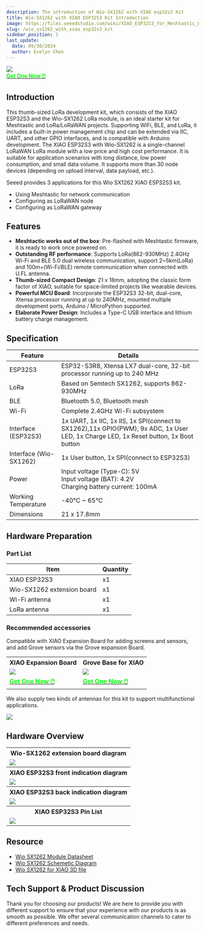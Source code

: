 ```yaml
---
description: The introduction of Wio-SX1262 with XIAO esp32s3 Kit
title: Wio-SX1262 with XIAO ESP32S3 Kit Introduction
image: https://files.seeedstudio.com/wiki/XIAO_ESP32S3_for_Meshtastic_LoRa/2.png
slug: /wio_sx1262_with_xiao_esp32s3_kit
sidebar_position: 1
last_update:
  date: 09/30/2024
  author: Evelyn Chen
---
```



<div style={{textAlign:'center'}}><img src="https://files.seeedstudio.com/wiki/XIAO_ESP32S3_for_Meshtastic_LoRa/2.png" style={{width:600, height:'auto'}}/></div>

<div class="get_one_now_container" style={{textAlign: 'center'}}>
    <a class="get_one_now_item" href="https://www.seeedstudio.com/Wio-SX1262-with-XIAO-ESP32S3-p-5982.html">
            <strong><span><font color={'FFFFFF'} size={"4"}> Get One Now 🖱️</font></span></strong>
    </a>
</div>

## Introduction

This thumb-sized LoRa development kit, which consists of the XIAO ESP32S3 and the Wio-SX1262 LoRa module, is an ideal starter kit for Meshtastic and LoRa/LoRaWAN projects. Supporting WiFi, BLE, and LoRa, it includes a built-in power management chip and can be extended via IIC, UART, and other GPIO interfaces, and is compatible with Arduino development.
The XIAO ESP32S3 with Wio-SX1262 is a single-channel LoRaWAN LoRa module with a low price and high cost performance. It is suitable for application scenarios with long distance, low power consumption, and small data volume. It supports more than 30 node devices (depending on upload interval, data payload, etc.).

Seeed provides 3 applications for this Wio SX1262 XIAO ESP32S3 kit. 
- Using Meshtastic for network communication
- Configuring as LoRaWAN node
- Configuring as LoRaWAN gateway

## Features

* **Meshtactic works out of the box**: Pre-flashed with Meshtastic firmware, it is ready to work once powered on.
* **Outstanding RF performance**: Supports LoRa(862-930MHz)  2.4GHz Wi-Fi and BLE 5.0 dual wireless communication, support 2~5km(LoRa) and 100m+(Wi-Fi/BLE) remote communication when connected with U.FL antenna.
* **Thumb-sized Compact Design**: 21 x 18mm, adopting the classic form factor of XIAO, suitable for space-limited projects like wearable devices.
* **Powerful MCU Board**: Incorporate the ESP32S3 32-bit, dual-core, Xtensa processor running at up to 240MHz, mounted multiple development ports, Arduino / MicroPython supported.
* **Elaborate Power Design**: Includes a Type-C USB interface and lithium battery charge management.



## Specification


| Feature | Details |
| ---- | ---- |
| ESP32S3 | ESP32-S3R8, Xtensa LX7 dual-core, 32-bit processor running up to 240 MHz |
| LoRa | Based on Semtech SX1262, supports 862-930MHz |
| BLE | Bluetooth 5.0, Bluetooth mesh |
| Wi-Fi | Complete 2.4GHz Wi-Fi subsystem |
| Interface (ESP32S3) | 1x UART, 1x IIC, 1x IIS, 1x SPI(connect to SX1262),11x GPIO(PWM), 9x ADC, 1x User LED, 1x Charge LED, 1x Reset button, 1x Boot button |
| Interface (Wio-SX1262) | 1x User button, 1x SPI(connect to ESP32S3) |
| Power | Input voltage (Type-C): 5V <br/> Input voltage (BAT): 4.2V <br/> Charging battery current: 100mA |
| Working Temperature | -40°C ~ 65°C |
| Dimensions | 21 x 17.8mm |


## Hardware Preparation


### Part List

| Item | Quantity |
| ---- | ---- |
| XIAO ESP32S3 | x1 |
| Wio-SX1262 extension board | x1 |
| Wi-Fi antenna | x1 |
| LoRa antenna | x1 |

### Recommended accessories

Compatible with XIAO Expansion Board for adding screens and sensors, and add Grove sensors via the Grove expansion Board.

<div class="table-center">
  <table align="center">
    <tr>
      <th>XIAO Expansion Board</th>
      <th>Grove Base for XIAO</th>
    </tr>
    <tr>
      <td><div style={{textAlign:'center'}}><img src="https://files.seeedstudio.com/wiki/XIAO_ESP32S3_for_Meshtastic_LoRa/1.png" style={{width:250, height:'auto'}}/></div></td>
      <td><div style={{textAlign:'center'}}><img src="https://files.seeedstudio.com/wiki/XIAO_ESP32S3_for_Meshtastic_LoRa/8.png" style={{width:250, height:'auto'}}/></div></td>
    </tr>
    <tr>
      <td><div class="get_one_now_container" style={{textAlign: 'center'}}>
        <a class="get_one_now_item" href="https://www.seeedstudio.com/Seeeduino-XIAO-Expansion-board-p-4746.html">
        <strong><span><font color={'FFFFFF'} size={"4"}> Get One Now 🖱️</font></span></strong>
        </a>
      </div></td>
      <td><div class="get_one_now_container" style={{textAlign: 'center'}}>
        <a class="get_one_now_item" href="https://www.seeedstudio.com/Grove-Shield-for-Seeeduino-XIAO-p-4621.html">
        <strong><span><font color={'FFFFFF'} size={"4"}> Get One Now 🖱️</font></span></strong>
        </a>
      </div></td>
    </tr>
  </table>
</div>

We also supply two kinds of antennas for this kit to support multifunctional applications.

<div style={{textAlign:'center'}}><img src="https://files.seeedstudio.com/wiki/XIAO_ESP32S3_for_Meshtastic_LoRa/37.png" style={{width:600, height:'auto'}}/></div>

## Hardware Overview

<table align="center">
  <tr>
	    <th>Wio-SX1262 extension board diagram</th>
	</tr>
    <tr>
	    <td><div style={{textAlign:'center'}}><img src="https://files.seeedstudio.com/wiki/XIAO_ESP32S3_for_Meshtastic_LoRa/10.png" style={{width:700, height:'auto'}}/></div></td>
	</tr>
	<tr>
	    <th>XIAO ESP32S3 front indication diagram</th>
	</tr>
	<tr>
	    <td><div style={{textAlign:'center'}}><img src="https://files.seeedstudio.com/wiki/SeeedStudio-XIAO-ESP32S3/img/front-indication.png" style={{width:700, height:'auto'}}/></div></td>
	</tr>
    <tr>
	    <th>XIAO ESP32S3 back indication diagram</th>
	</tr>
    <tr>
	    <td><div style={{textAlign:'center'}}><img src="https://files.seeedstudio.com/wiki/SeeedStudio-XIAO-ESP32S3/img/back-indication.png" style={{width:700, height:'auto'}}/></div></td>
	</tr>
    <tr>
	    <th>XIAO ESP32S3 Pin List</th>
	</tr>
    <tr>
	    <td><div style={{textAlign:'center'}}><img src="https://files.seeedstudio.com/wiki/XIAO_ESP32S3_for_Meshtastic_LoRa/13.png" style={{width:700, height:'auto'}}/></div></td>
	</tr>
</table>

## Resource

* [Wio SX1262 Module Datasheet](https://files.seeedstudio.com/products/SenseCAP/Wio_SX1262/Wio-SX1262_Module_Datasheet.pdf)
* [Wio SX1262 Schemetic Diagram](https://files.seeedstudio.com/products/SenseCAP/Wio_SX1262/Schematic_Diagram_Wio-SX1262_for_XIAO.pdf)
* [Wio SX1262 for XIAO 3D file](https://files.seeedstudio.com/products/SenseCAP/Wio_SX1262/Wio-SX1262_for_XIAO_3D_file.step)

## Tech Support & Product Discussion

Thank you for choosing our products! We are here to provide you with different support to ensure that your experience with our products is as smooth as possible. We offer several communication channels to cater to different preferences and needs.

<div class="table-center">
  <div class="button_tech_support_container">
  <a href="https://forum.seeedstudio.com/" class="button_forum"></a> 
  <a href="https://www.seeedstudio.com/contacts" class="button_email"></a>
  </div>

  <div class="button_tech_support_container">
  <a href="https://discord.gg/eWkprNDMU7" class="button_discord"></a> 
  <a href="https://github.com/Seeed-Studio/wiki-documents/discussions/69" class="button_discussion"></a>
  </div>
</div>